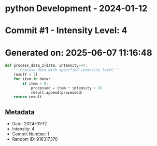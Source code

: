 ﻿# python Development - 2024-01-12
# Commit #1 - Intensity Level: 4
# Generated on: 2025-06-07 11:16:48
```python
def process_data_1(data, intensity=4):
    '''Process data with specified intensity level'''
    result = []
    for item in data:
        if item > 0:
            processed = item * intensity + 26
            result.append(processed)
    return result
```
## Metadata
- Date: 2024-01-12
- Intensity: 4
- Commit Number: 1
- Random ID: 916317370
